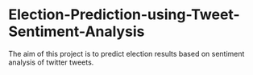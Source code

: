 # Election-Prediction-using-Tweet-Sentiment-Analysis
The aim of this project is to predict election results based on sentiment analysis of twitter tweets.
